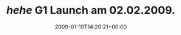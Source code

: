 ---
retweeted: false
source: <a href="http://twitter.com" rel="nofollow">Twitter Web Client</a>
entities:
  hashtags:
  - text: realyearlyadopters
    indices:
    - '63'
    - '82'
  symbols: []
  user_mentions: []
  urls: []
display_text_range:
- '0'
- '82'
favorite_count: '0'
id_str: '1130481817'
truncated: false
retweet_count: '0'
id: '1130481817'
created_at: Mon Jan 19 14:20:21 +0000 2009
favorited: false
full_text: "*hehe* G1 Launch am 02.02.2009. Seh hier schon zwei rumliegen. #realyearlyadopters"
lang: de
tags:
- realyearlyadopters
- pesos:twitter
date: '2009-01-19T14:20:21+00:00'
src: https://twitter.com/bascht/status/1130481817
original_url: https://twitter.com/bascht/status/1130481817
type: twitter_tweet
text: "*hehe* G1 Launch am 02.02.2009. Seh hier schon zwei rumliegen. #realyearlyadopters"
title: "*hehe* G1 Launch am 02.02.2009."

---